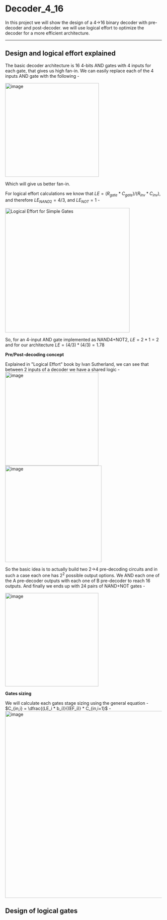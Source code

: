 # Decoder_4_16
In this project we will show the design of a 4->16 binary decoder with pre-decoder and post-decoder. we will use logical effort to optimize the decoder for a more efficient architecture.

****
## Design and logical effort explained
The basic decoder architecture is 16 4-bits AND gates with 4 inputs for each gate, that gives us high fan-in. 
We can easily replace each of the 4 inputs AND gate with the following - 

<img width="301" alt="image" src="https://github.com/dsapir4422/Decoder_4_16/assets/87266625/ea76d749-ebb8-460e-81ab-f3a72eeb57a4">

Which will give us better fan-in.

For logical effort calculations we know that $LE=(R_{gate}*C_{gate})/(R_{inv}*C_{inv})$, and therefore $LE_{NAND2} = 4/3$, and $LE_{NOT} = 1$ - 

<img width="400" alt="Logical Effort for Simple Gates" src="https://github.com/dsapir4422/Decoder_4_16/assets/87266625/b87b88ab-1786-4459-9dbe-45eeac524636">

So, for an 4-input AND gate implemented as NAND4+NOT2, $LE=2 * 1 = 2$ and for our architecture $LE=(4/3)*(4/3)=1.78$

**Pre/Post-decoding concept**

Explained in "Logical Effort" book by Ivan Sutherland, we can see that between 2 inputs of a decoder we have a shared logic - 
<img width="300" alt="image" align="left" src="https://github.com/dsapir4422/Decoder_4_16/assets/87266625/226ed4af-fba9-4ebc-8120-7b57e4ab7e78">
<img width="310" alt="image" src="https://github.com/dsapir4422/Decoder_4_16/assets/87266625/2387c268-6b74-4910-a46f-95e2adce18c7">

So the basic idea is to actually build two 2->4 pre-decoding circuits and in such a case each one has $2^2$ possible output options. 
We AND each one of the A pre-decoder outputs with each one of B pre-decoder to reach 16 outputs.
And finally we ends up with 24 pairs of NAND+NOT gates - 

<img width="300" alt="image" src="https://github.com/dsapir4422/Decoder_4_16/assets/87266625/5f3fe424-0c70-4fcd-b587-6a7db085c3e3">


**Gates sizing**

We will calculate each gates stage sizing using the general equation - $C_{in,i} = \dfrac{(LE_i * b_i)}{(EF_i)} * C_{in,i+1}$ - 
<img width="600" alt="image" src="https://github.com/dsapir4422/Decoder_4_16/assets/87266625/cece800f-b0ee-454e-900a-f604cc034221">

## Design of logical gates
